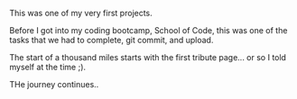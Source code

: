 This was one of my very first projects. 

Before I got into my coding bootcamp, School of Code, this was one of the tasks that we had to complete, git commit, and upload. 

The start of a thousand miles starts with the first tribute page... or so I told myself at the time ;). 

THe journey continues.. 
